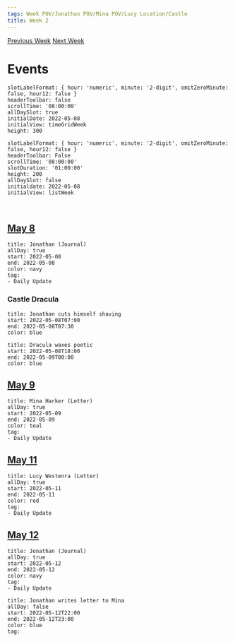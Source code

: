 ```yaml
---
tags: Week POV/Jonathan POV/Mina POV/Lucy Location/Castle 
title: Week 2
---
```

[Previous Week](2022-W19.md)
[Next Week](2022-W21.md)

# Events

```itinerary
slotLabelFormat: { hour: 'numeric', minute: '2-digit', omitZeroMinute: false, hour12: false }
headerToolbar: false
scrollTime: '08:00:00'
allDaySlot: true
initialDate: 2022-05-08
initialView: timeGridWeek
height: 300
```

```itinerary
slotLabelFormat: { hour: 'numeric', minute: '2-digit', omitZeroMinute: false, hour12: false }
headerToolbar: False
scrollTime: '08:00:00'
slotDuration: '01:00:00'
height: 200
allDaySlot: false
initialdate: 2022-05-08
initialView: listWeek
```

<br/>

## [May 8](2022-05-08.md)

```itinerary-event
title: Jonathan (Journal)
allDay: true
start: 2022-05-08
end: 2022-05-08
color: navy
tag:
- Daily Update
```

### Castle Dracula

```itinerary-event
title: Jonathan cuts himself shaving
start: 2022-05-08T07:00
end: 2022-05-08T07:30
color: blue
```

```itinerary-event
title: Dracula waxes poetic
start: 2022-05-08T18:00
end: 2022-05-09T00:00
color: blue
```

## [May 9](2022-05-09.md)

```itinerary-event
title: Mina Harker (Letter)
allDay: true
start: 2022-05-09
end: 2022-05-09
color: teal
tag:
- Daily Update
```

## [May 11](2022-05-11.md)

```itinerary-event
title: Lucy Westenra (Letter)
allDay: true
start: 2022-05-11
end: 2022-05-11
color: red
tag:
- Daily Update
```

## [May 12](2022-05-12.md)

```itinerary-event
title: Jonathan (Journal)
allDay: true
start: 2022-05-12
end: 2022-05-12
color: navy
tag:
- Daily Update
```

```itinerary-event
title: Jonathan writes letter to Mina
allDay: false
start: 2022-05-12T22:00
end: 2022-05-12T23:00
color: blue
tag:
```